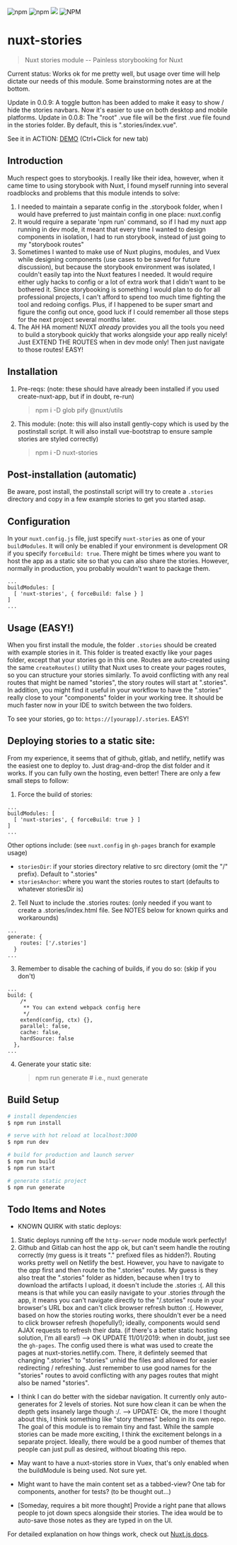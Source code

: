 ![npm](https://img.shields.io/npm/v/nuxt-stories)
![npm](https://img.shields.io/npm/dt/nuxt-stories)
[![](https://gitlab.com/richardeschloss/nuxt-stories/badges/master/pipeline.svg)](https://gitlab.com/richardeschloss/nuxt-stories)
![NPM](https://img.shields.io/npm/l/nuxt-stories)

# nuxt-stories

> Nuxt stories module -- Painless storybooking for Nuxt

Current status: Works ok for me pretty well, but usage over time will help dictate our needs of this module. Some brainstorming notes are at the bottom.

Update in 0.0.9: A toggle button has been added to make it easy to show / hide the stories navbars. Now it's easier to use on both desktop and mobile platforms.
Update in 0.0.8: The "root" .vue file will be the first .vue file found in the stories folder. By default, this is ".stories/index.vue". 

See it in ACTION: [DEMO](https://nuxt-stories.netlify.com) (Ctrl+Click for new tab)

## Introduction

Much respect goes to storybookjs. I really like their idea, however, when it came time to using storybook with Nuxt, I found myself running into several roadblocks and problems that this module intends to solve:

1. I needed to maintain a separate config in the .storybook folder, when I would have preferred to just maintain config in one place: nuxt.config
2. It would require a separate 'npm run' command, so if I had my nuxt app running in dev mode, it meant that every time I wanted to design components in isolation, I had to run storybook, instead of just going to my "storybook routes"
3. Sometimes I wanted to make use of Nuxt plugins, modules, and Vuex while designing components (use cases to be saved for future discussion), but because the storybook environment was isolated, I couldn't easily tap into the Nuxt features I needed. It would require either ugly hacks to config or a lot of extra work that I didn't want to be bothered it. Since storybooking is something I would plan to do for all professional projects, I can't afford to spend too much time fighting the tool and redoing configs. Plus, if I happened to be super smart and figure the config out once, good luck if I could remember all those steps for the next project several months later.
4. The AH HA moment! NUXT _already_ provides you all the tools you need to build a storybook quickly that works alongside your app really nicely! Just EXTEND THE ROUTES when in dev mode only! Then just navigate to those routes! EASY!

## Installation

1. Pre-reqs: (note: these should have already been installed if you used create-nuxt-app, but if in doubt, re-run)

   > npm i -D glob pify @nuxt/utils

2. This module: (note: this will also install gently-copy which is used by the postinstall script. It will also install vue-bootstrap to ensure sample stories are styled correctly)
   > npm i -D nuxt-stories

## Post-installation (automatic)

Be aware, post install, the postinstall script will try to create a `.stories` directory and copy in a few example stories to get you started asap.

## Configuration

In your `nuxt.config.js` file, just specify `nuxt-stories` as one of your `buildModules`. It will only be enabled if your environment is development OR if you specify `forceBuild: true`. There might be times where you want to host the app as a static site so that you can also share the stories. However, normally in production, you probably wouldn't want to package them.

```
...
buildModules: [
  [ 'nuxt-stories', { forceBuild: false } ]
]
...
```

## Usage (EASY!)

When you first install the module, the folder `.stories` should be created with example stories in it. This folder is treated exactly like your pages folder, except that your stories go in this one. Routes are auto-created using the same `createRoutes()` utility that Nuxt uses to create your pages routes, so you can structure your stories similarly. To avoid conflicting with any real routes that might be named "stories", the story routes will start at ".stories". In addition, you might find it useful in your workflow to have the ".stories" really close to your "components" folder in your working tree. It should be much faster now in your IDE to switch between the two folders.

To see your stories, go to: `https://[yourapp]/.stories`. EASY!

## Deploying stories to a static site:

From my experience, it seems that of github, gitlab, and netlify, netlify was the easiest one to deploy to. Just drag-and-drop the dist folder and it works. If you can fully own the hosting, even better! There are only a few small steps to follow:

1. Force the build of stories:

```
...
buildModules: [
  [ 'nuxt-stories', { forceBuild: true } ]
]
...
```

Other options include: (see `nuxt.config` in `gh-pages` branch for example usage)
- `storiesDir`: if your stories directory relative to src directory (omit the "/" prefix). Default to ".stories"
- `storiesAnchor`: where you want the stories routes to start (defaults to whatever storiesDir is)

2. Tell Nuxt to include the .stories routes: (only needed if you want to create a .stories/index.html file. See NOTES below for known quirks and workarounds)

```
...
generate: {
    routes: ['/.stories']
  }
...
```

3. Remember to disable the caching of builds, if you do so: (skip if you don't)

```
...
build: {
    /*
     ** You can extend webpack config here
     */
    extend(config, ctx) {},
    parallel: false,
    cache: false,
    hardSource: false
  },
...
```

4. Generate your static site:
   > npm run generate # i.e., nuxt generate

## Build Setup

```bash
# install dependencies
$ npm run install

# serve with hot reload at localhost:3000
$ npm run dev

# build for production and launch server
$ npm run build
$ npm run start

# generate static project
$ npm run generate
```

## Todo Items and Notes

- KNOWN QUIRK with static deploys:

1. Static deploys running off the `http-server` node module work perfectly!
2. Github and Gitlab can host the app ok, but can't seem handle the routing correctly (my guess is it treats "." prefixed files as hidden?). Routing works pretty well on Netlify the best. However, you have to navigate to the _app_ first and then route to the ".stories" routes. My guess is they also treat the ".stories" folder as hidden, because when I try to download the artifacts I upload, it doesn't include the .stories :(. All this means is that while you can easily navigate to your .stories _through_ the app, it means you can't navigate directly to the "/.stories" route in your browser's URL box and can't click browser refresh button :(. However, based on how the stories routing works, there shouldn't ever be a need to click browser refresh (hopefully!); ideally, components would send AJAX requests to refresh their data. (if there's a better static hosting solution, I'm all ears!)
--> OK UPDATE 11/01/2019: when in doubt, just see the `gh-pages`. The config used there is what was used to create the pages at nuxt-stories.netlify.com. There, it defintely seemed that changing ".stories" to "stories" unhid the files and allowed for easier redirecting / refreshing. Just remember to use good names for the "stories" routes to avoid conflicting with any pages routes that might also be named "stories".

- I think I can do better with the sidebar navigation. It currently only auto-generates for 2 levels of stories. Not sure how clean it can be when the depth gets insanely large though :/.
--> UPDATE: Ok, the more I thought about this, I think something like "story themes" belong in its own repo. The goal of this module is to remain tiny and fast. While the sample stories can be made more exciting, I think the excitement belongs in a separate project. Ideally, there would be a good number of themes that people can just pull as desired, without bloating this repo. 

- May want to have a nuxt-stories store in Vuex, that's only enabled when the buildModule is being used. Not sure yet.
- Might want to have the main content set as a tabbed-view? One tab for components, another for tests? (to be thought out...)
- [Someday, requires a bit more thought] Provide a right pane that allows people to jot down specs alongside their stories. The idea would be to auto-save those notes as they are typed in on the UI.

For detailed explanation on how things work, check out [Nuxt.js docs](https://nuxtjs.org).
